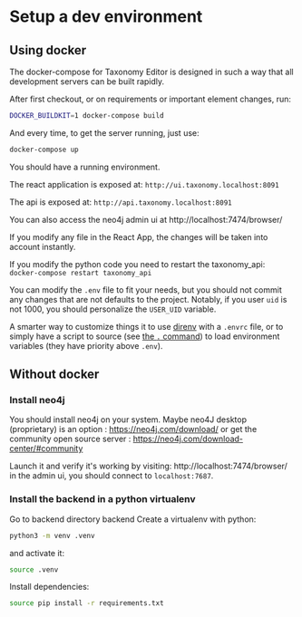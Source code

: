 # Setup a dev environment

## Using docker

The docker-compose for Taxonomy Editor is designed in such a way that all development servers can be built rapidly.

After first checkout, or on requirements or important element changes, run:

```bash
DOCKER_BUILDKIT=1 docker-compose build
```

And every time, to get the server running, just use:

```bash
docker-compose up
```

You should have a running environment.

The react application is exposed at: `http://ui.taxonomy.localhost:8091`

The api is exposed at: `http://api.taxonomy.localhost:8091`

You can also access the neo4j admin ui at http://localhost:7474/browser/

If you modify any file in the React App, the changes will be taken into account instantly.

If you modify the python code you need to restart the taxonomy_api: `docker-compose restart taxonomy_api`

You can modify the `.env` file to fit your needs, but you should not commit any changes that are not defaults to the project.
Notably, if you user `uid` is not 1000, you should personalize the `USER_UID` variable.

A smarter way to customize things it to use [direnv](https://direnv.net/) with a `.envrc` file, or to simply have a script to source (see [the `.` command](https://www.gnu.org/software/bash/manual/html_node/Bourne-Shell-Builtins.html#Bourne-Shell-Builtins)) to load environment variables (they have priority above `.env`).

## Without docker

### Install neo4j

You should install neo4j on your system. Maybe neo4J desktop (proprietary) is an option : https://neo4j.com/download/ or get the community open source server : https://neo4j.com/download-center/#community

Launch it and verify it's working by visiting: http://localhost:7474/browser/
in the admin ui, you should connect to `localhost:7687`.

### Install the backend in a python virtualenv

Go to backend directory backend
Create a virtualenv with python:

```bash
python3 -m venv .venv
```
and activate it:

```bash
source .venv
```

Install dependencies:

```bash
source pip install -r requirements.txt
```
